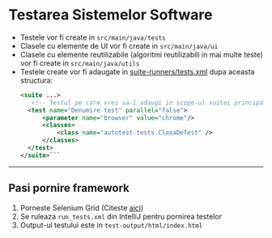 # Testarea Sistemelor Software

- Testele vor fi create in `src/main/java/tests`
- Clasele cu elemente de UI vor fi create in `src/main/java/ui`
- Clasele cu elemente reutilizabile (algoritmi reutilizabili in mai multe teste) vor fi create in `src/main/java/utils`
- Testele create vor fi adaugate in [suite-runners/tests.xml](suite-runners/tests.xml) dupa aceasta structura:
  ```xml
  <suite ...>
     <!-- Testul pe care vrei sa-l adaugi in scope-ul suitei principale -->
    <test name="Denumire test" parallel="false">
        <parameter name="browser" value="chrome"/>
        <classes>
            <class name="autotest.tests.ClasaDeTest" />
        </classes>
    </test>
  </suite>```
---
## Pasi pornire framework
1. Porneste Selenium Grid (Citeste [aici](grid/README.md))
2. Se ruleaza `run_tests.xml` din IntelliJ pentru pornirea testelor
3. Output-ul testului este in `test-output/html/index.html`